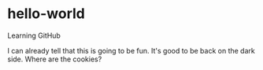 hello-world
===========

Learning GitHub

I can already tell that this is going to be fun.  It's good to be back on the dark side.  Where are the cookies?
